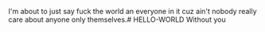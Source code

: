 I'm about to just say fuck the world an everyone in it cuz ain't nobody really care about anyone only themselves.# HELLO-WORLD
Without you
